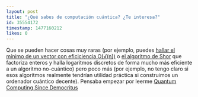 ```yaml
---
layout: post
title: "¿Qué sabes de computación cuántica? ¿Te interesa?"
id: 35554172
timestamp: 1477160212
likes: 0
---
```


 Que se pueden hacer cosas muy raras (por ejemplo, puedes [hallar el mínimo de un vector con eficiciencia O(√(n))](https://arxiv.org/pdf/quant-ph/9607014v2.pdf) o [el algoritmo de Shor](https://en.wikipedia.org/wiki/Shor%27s_algorithm) que factoriza enteros y halla logaritmos discretos de forma mucho más eficiente a un algoritmo no-cuántico) pero poco más (por ejemplo, no tengo claro si esos algoritmos realmente tendrían utilidad práctica si construimos un ordenador cuántico decente). Pensaba empezar por leerme [Quantum Computing Since Democritus](http://www.scottaaronson.com/democritus/)